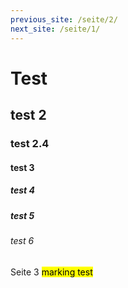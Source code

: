 ```yaml
---
previous_site: /seite/2/
next_site: /seite/1/
---
```


# Test
## test 2
### test 2.4
#### test 3
##### test 4
##### test 5
###### test 6

Seite 3
<mark>marking test</mark>
